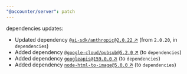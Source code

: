 ```yaml
---
"@accounter/server": patch
---
```

dependencies updates:
  - Updated dependency [`@ai-sdk/anthropic@2.0.22` ↗︎](https://www.npmjs.com/package/@ai-sdk/anthropic/v/2.0.22) (from `2.0.20`, in `dependencies`)
  - Added dependency [`@google-cloud/pubsub@5.2.0` ↗︎](https://www.npmjs.com/package/@google-cloud/pubsub/v/5.2.0) (to `dependencies`)
  - Added dependency [`googleapis@159.0.0` ↗︎](https://www.npmjs.com/package/googleapis/v/159.0.0) (to `dependencies`)
  - Added dependency [`node-html-to-image@5.0.0` ↗︎](https://www.npmjs.com/package/node-html-to-image/v/5.0.0) (to `dependencies`)
